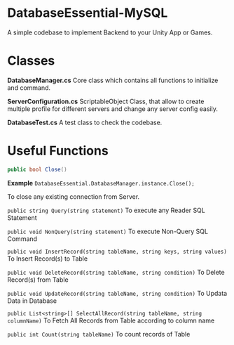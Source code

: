 # DatabaseEssential-MySQL

A simple codebase to implement Backend to your Unity App or Games.

# Classes 

**DatabaseManager.cs**  Core class which contains all functions to initialize and command.

**ServerConfiguration.cs**  ScriptableObject Class, that allow to create multiple profile for different servers and change any server config easily.

**DatabaseTest.cs**  A test class to check the codebase. 


# Useful Functions 


```c# 
public bool Close() 
```

**Example** ```DatabaseEssential.DatabaseManager.instance.Close();``` 

To close any existing connection from Server. 

```public string Query(string statement)``` To execute any Reader SQL Statement 

```public void NonQuery(string statement)``` To execute Non-Query SQL Command

```public void InsertRecord(string tableName, string keys, string values)``` To Insert Record(s) to Table 

```public void DeleteRecord(string tableName, string condition)``` To Delete Record(s) from Table

```public void UpdateRecord(string tableName, string condition)``` To Updata Data in Database

```public List<string>[] SelectAllRecord(string tableName, string columnName)``` To Fetch All Records from Table according to column name

```public int Count(string tableName)``` To count records of Table